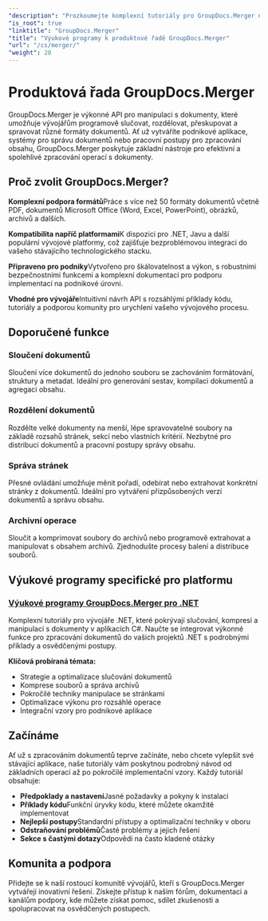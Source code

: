 ```yaml
---
"description": "Prozkoumejte komplexní tutoriály pro GroupDocs.Merger na různých platformách. Naučte se programově slučovat, rozdělovat a manipulovat s dokumenty pomocí podrobných návodů a praktických příkladů."
"is_root": true
"linktitle": "GroupDocs.Merger"
"title": "Výukové programy k produktové řadě GroupDocs.Merger"
"url": "/cs/merger/"
"weight": 20
---
```


# Produktová řada GroupDocs.Merger

GroupDocs.Merger je výkonné API pro manipulaci s dokumenty, které umožňuje vývojářům programově slučovat, rozdělovat, přeskupovat a spravovat různé formáty dokumentů. Ať už vytváříte podnikové aplikace, systémy pro správu dokumentů nebo pracovní postupy pro zpracování obsahu, GroupDocs.Merger poskytuje základní nástroje pro efektivní a spolehlivé zpracování operací s dokumenty.

## Proč zvolit GroupDocs.Merger?

**Komplexní podpora formátů**Práce s více než 50 formáty dokumentů včetně PDF, dokumentů Microsoft Office (Word, Excel, PowerPoint), obrázků, archivů a dalších.

**Kompatibilita napříč platformami**K dispozici pro .NET, Javu a další populární vývojové platformy, což zajišťuje bezproblémovou integraci do vašeho stávajícího technologického stacku.

**Připraveno pro podniky**Vytvořeno pro škálovatelnost a výkon, s robustními bezpečnostními funkcemi a komplexní dokumentací pro podporu implementací na podnikové úrovni.

**Vhodné pro vývojáře**Intuitivní návrh API s rozsáhlými příklady kódu, tutoriály a podporou komunity pro urychlení vašeho vývojového procesu.

## Doporučené funkce

### Sloučení dokumentů
Sloučení více dokumentů do jednoho souboru se zachováním formátování, struktury a metadat. Ideální pro generování sestav, kompilaci dokumentů a agregaci obsahu.

### Rozdělení dokumentů
Rozdělte velké dokumenty na menší, lépe spravovatelné soubory na základě rozsahů stránek, sekcí nebo vlastních kritérií. Nezbytné pro distribuci dokumentů a pracovní postupy správy obsahu.

### Správa stránek
Přesné ovládání umožňuje měnit pořadí, odebírat nebo extrahovat konkrétní stránky z dokumentů. Ideální pro vytváření přizpůsobených verzí dokumentů a správu obsahu.

### Archivní operace
Sloučit a komprimovat soubory do archivů nebo programově extrahovat a manipulovat s obsahem archivů. Zjednodušte procesy balení a distribuce souborů.

## Výukové programy specifické pro platformu

### [Výukové programy GroupDocs.Merger pro .NET](./net/)
Komplexní tutoriály pro vývojáře .NET, které pokrývají slučování, kompresi a manipulaci s dokumenty v aplikacích C#. Naučte se integrovat výkonné funkce pro zpracování dokumentů do vašich projektů .NET s podrobnými příklady a osvědčenými postupy.

**Klíčová probíraná témata:**
- Strategie a optimalizace slučování dokumentů
- Komprese souborů a správa archivů  
- Pokročilé techniky manipulace se stránkami
- Optimalizace výkonu pro rozsáhlé operace
- Integrační vzory pro podnikové aplikace

## Začínáme

Ať už s zpracováním dokumentů teprve začínáte, nebo chcete vylepšit své stávající aplikace, naše tutoriály vám poskytnou podrobný návod od základních operací až po pokročilé implementační vzory. Každý tutoriál obsahuje:

- **Předpoklady a nastavení**Jasné požadavky a pokyny k instalaci
- **Příklady kódu**Funkční úryvky kódu, které můžete okamžitě implementovat
- **Nejlepší postupy**Standardní přístupy a optimalizační techniky v oboru
- **Odstraňování problémů**Časté problémy a jejich řešení
- **Sekce s častými dotazy**Odpovědi na často kladené otázky

## Komunita a podpora

Přidejte se k naší rostoucí komunitě vývojářů, kteří s GroupDocs.Merger vytvářejí inovativní řešení. Získejte přístup k našim fórům, dokumentaci a kanálům podpory, kde můžete získat pomoc, sdílet zkušenosti a spolupracovat na osvědčených postupech.